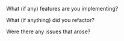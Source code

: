What (if any) features are you implementing?

What (if anything) did you refactor?

Were there any issues that arose?
